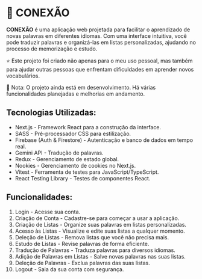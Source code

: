 # 🧱 **CONEXÃO**

**CONEXÃO** é uma aplicação web projetada para facilitar o aprendizado de novas palavras em diferentes idiomas. Com uma interface intuitiva, você pode traduzir palavras e organizá-las em listas personalizadas, ajudando no processo de memorização e estudo.

⭐ Este projeto foi criado não apenas para o meu uso pessoal, mas também para ajudar outras pessoas que enfrentam dificuldades em aprender novos vocabulários.

🚨 Nota: O projeto ainda está em desenvolvimento. Há várias funcionalidades planejadas e melhorias em andamento.

## Tecnologias Utilizadas:
- Next.js - Framework React para a construção da interface.
- SASS - Pré-processador CSS para estilização.
- Firebase (Auth & Firestore) - Autenticação e banco de dados em tempo real.
- Gemini API - Tradução de palavras.
- Redux - Gerenciamento de estado global.
- Nookies - Gerenciamento de cookies no Next.js.
- Vitest - Ferramenta de testes para JavaScript/TypeScript.
- React Testing Library - Testes de componentes React.


## Funcionalidades:
1. Login - Acesse sua conta.
2. Criação de Conta - Cadastre-se para começar a usar a aplicação.
3. Criação de Listas - Organize suas palavras em listas personalizadas.
4. Acesso às Listas - Visualize e edite suas listas a qualquer momento.
5. Deleção de Listas - Remova listas que você não precisa mais.
6. Estudo de Listas - Revise palavras de forma eficiente.
7. Tradução de Palavras - Traduza palavras para diversos idiomas.
8. Adição de Palavras em Listas - Salve novas palavras nas suas listas.
9. Deleção de Palavras - Exclua palavras das suas listas.
10. Logout - Saia da sua conta com segurança.

